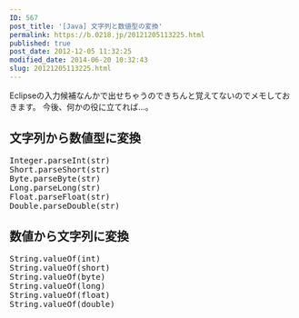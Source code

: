 ```yaml
---
ID: 567
post_title: '[Java] 文字列と数値型の変換'
permalink: https://b.0218.jp/20121205113225.html
published: true
post_date: 2012-12-05 11:32:25
modified_date: 2014-06-20 10:32:43
slug: 20121205113225.html
---
```

Eclipseの入力候補なんかで出せちゃうのできちんと覚えてないのでメモしておきます。
今後、何かの役に立てれば…。
<!--more-->
<h2>文字列から数値型に変換</h2>
<pre class="prettyprint linenums">
Integer.parseInt(str)
Short.parseShort(str)
Byte.parseByte(str)
Long.parseLong(str)
Float.parseFloat(str)
Double.parseDouble(str)
</pre>

<h2>数値から文字列に変換</h2>
<pre class="prettyprint linenums">
String.valueOf(int)
String.valueOf(short)
String.valueOf(byte)
String.valueOf(long)
String.valueOf(float)
String.valueOf(double)
</pre>